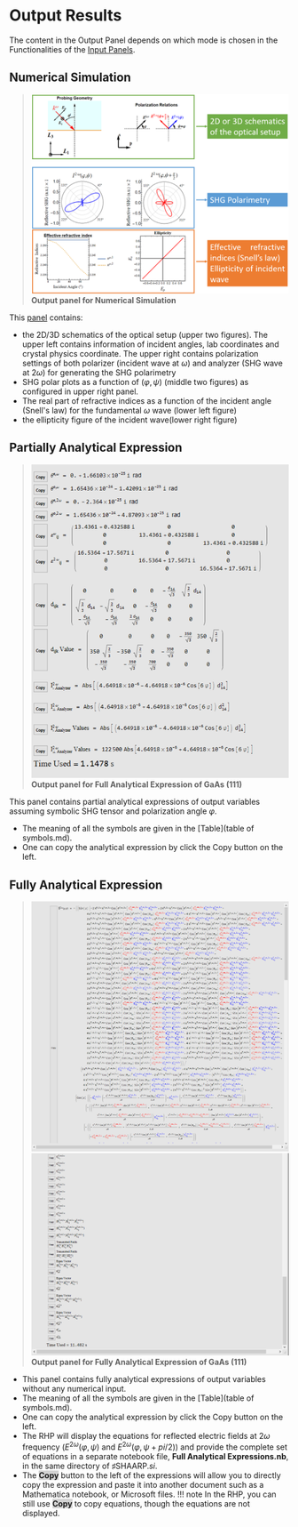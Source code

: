 # Output Results
The content in the Output Panel depends on which mode is chosen in the Functionalities of the [Input Panels](input.md). 
## Numerical Simulation 
>![outputF1.png](img/outputF1.png)
>**Output panel for Numerical Simulation**

This [panel](<input.md#Polarimetry Settings>) contains:
- the 2D/3D schematics of the optical setup (upper two figures). The upper left contains information of incident angles, lab coordinates and crystal physics coordinate. The upper right contains polarization settings of both polarizer (incident wave at $\omega$) and analyzer (SHG wave at $2\omega$) for generating the SHG polarimetry
- SHG polar plots as a function of $(\varphi,\psi)$ (middle two figures) as configured in upper right panel.
- The real part of refractive indices as a function of the incident angle (Snell's law) for the fundamental $\omega$ wave (lower left figure)
- the ellipticity figure of the incident wave(lower right figure)


## Partially Analytical Expression  
>![outputF2.png](img/outputF2.png)
>**Output panel for Full Analytical Expression of GaAs (111)** 

This panel contains partial analytical expressions of output variables assuming symbolic SHG tensor and polarization angle $\varphi$.  
- The meaning of all the symbols are given in the [Table](table of symbols.md). 
- One can copy the analytical expression by click the Copy button on the left. 

## Fully Analytical Expression  
>![outputF3.png](img/outputF3.png)
>![outputF4.png](img/outputF4.png)
>**Output panel for Fully Analytical Expression of GaAs (111)**

- This panel contains fully analytical expressions of output variables without any numerical input.  
- The meaning of all the symbols are given in the [Table](table of symbols.md). 
- One can copy the analytical expression by click the Copy button on the left.
- The RHP will display the equations for reflected electric fields at $2\omega$ frequency ($E^{2\omega}(\varphi,\psi)$ and $E^{2\omega}(\varphi,\psi+pi/2)$) and provide the complete set of equations in a separate notebook file, **Full Analytical Expressions.nb**, in the same directory of ♯SHAARP._si_.
- The <span style="background-color: #D3D3D3"><b>Copy</b></span> button to the left of the expressions will allow you to directly copy the expression and paste it into another document such as a Mathematica notebook, or Microsoft files.
!!! note
	In the RHP, you can still use <span style="background-color: #D3D3D3"><b>Copy</b></span> to copy equations, though the equations are not displayed.